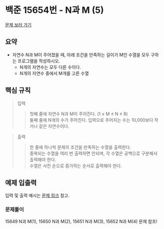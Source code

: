 # 백준 15654번 - N과 M (5)

[문제 보러 가기](https://www.acmicpc.net/problem/15654)

## 요약

- 자연수 N과 M이 주어졌을 때, 아래 조건을 만족하는 길이가 M인 수열을 모두 구하는 프로그램을 작성하시오.
  - N개의 자연수는 모두 다른 수이다.
  - N개의 자연수 중에서 M개를 고른 수열

## 핵심 규칙

> 입력
>> 첫째 줄에 자연수 N과 M이 주어진다. (1 ≤ M ≤ N ≤ 8)  
>> 둘째 줄에 N개의 수가 주어진다. 입력으로 주어지는 수는 10,000보다 작거나 같은 자연수이다.

> 출력
>> 한 줄에 하나씩 문제의 조건을 만족하는 수열을 출력한다.   
>> 중복되는 수열을 여러 번 출력하면 안되며, 각 수열은 공백으로 구분해서 출력해야 한다.  
>> 수열은 사전 순으로 증가하는 순서로 출력해야 한다.
## 예제 입출력

입력 및 출력 예시는 [문제 링크](https://www.acmicpc.net/problem/15654) 참고.

### 문제풀이

15649 N과 M(1), 15650 N과 M(2), 15651 N과 M(3), 15652 N과 M(4) 문제 참조!